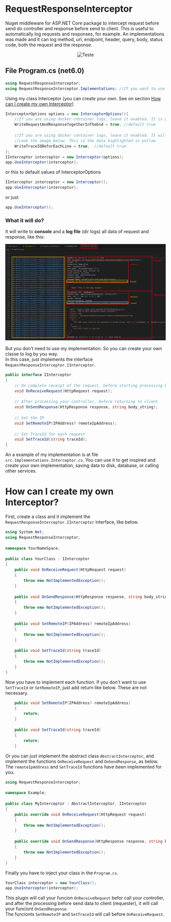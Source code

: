 # RequestResponseInterceptor
Nuget middleware for ASP.NET Core package to intercept request before send do controller and response before send to client. This is useful to automatically log requests and responses, for example. An implementations was made and it can log method, url, endpoint, header, query, body, status code, both the request and the response.

<div align="center">

![Teste](https://raw.githubusercontent.com/hudsonventura/aspnet-request-response-logger/main/assets/icon.png)

</div>

## File Program.cs (net6.0)

```C#
using RequestResponseInterceptor;
using RequestResponseInterceptor.Implementations; //If you want to use my implmentation. If you will create yours, you can remove this.

```


Using my class Interceptor (you can create your own. See on section [How can I create my own Interceptor](#How-can-I-create-my-own-Interceptor))

```C#
InterceptorOptions options = new InterceptorOptions(){
    //If you are using docker container logs, leave it enabled. It is going to agrupate whole request and reponse line and will write to logs in the end
    WriteRequestAndResponseTogetherInTheEnd = true, //default true

    //If you are using docker container logs, leave it enabled. It will be easier to search by 'traceId'.
    //Look the image below. This is the data highlighted in yellow
    WriteTraceIDBeforEachLine = true,  //default true
};
IInterceptor interceptor = new Interceptor(options);
app.UseInterceptor(interceptor);

```


or this to default values of InterceptorOptions
```C#
IInterceptor interceptor = new Interceptor();
app.UseInterceptor(interceptor);
```



or just
```C#
app.UseInterceptor();
```




### What it will do?

It will write to **console** and a **log file** (dir logs) all data of request and response, like this:


![Print](https://raw.githubusercontent.com/hudsonventura/aspnet-request-response-interceptor/main/assets/print1.png)



But you don't need to use my implementation. So you can create your own classe to log by you way.  
In this case, just implements the interface `RequestResponseInterceptor.IInterceptor`.  

``` C#
public interface IInterceptor
{
    // On complete receipt of the request, before starting processing by your controller
    void OnReceiveRequest(HttpRequest request);

    // After processing your controller, before returning to client
    void OnSendResponse(HttpResponse response, string body_string);

    // Set the IP
    void SetRemoteIP(IPAddress? remoteIpAddress);

    // Set TraceId for each request
    void SetTraceId(string traceId);
}
```

An a example of my implementation is at file `src.Implementations.Interceptor.cs`. You can use it to get inspired and create your own implementation, saving data to disk, database, or calling other services.  

# How can I create my own Interceptor?

First, create a class and it implement the `RequestResponseInterceptor.IInterceptor` interface, like below.

```C#
using System.Net;
using RequestResponseInterceptor;

namespace YourNameSpace;

public class YourClass : IInterceptor
{
    public void OnReceiveRequest(HttpRequest request)
    {
        throw new NotImplementedException();
    }

    public void OnSendResponse(HttpResponse response, string body_string)
    {
        throw new NotImplementedException();
    }

    public void SetRemoteIP(IPAddress? remoteIpAddress)
    {
        throw new NotImplementedException();
    }

    public void SetTraceId(string traceId)
    {
        throw new NotImplementedException();
    }
}
```



Now you have to implement each function. If you don't want to use `SetTraceId` or `SetRemoteIP`, just add return like below. These are not necessary.

```C#
    public void SetRemoteIP(IPAddress? remoteIpAddress)
    {
        return;
    }

    public void SetTraceId(string traceId)
    {
        return;
    }
```


Or you can just implement the abstract class `AbstractInterceptor`, and implement the functions `OnReceiveRequest` and `OnSendResponse`, as below.  
The `remoteIpAddress` and `SetTraceId` functions have been implemented for you.
``` C#
using RequestResponseInterceptor;

namespace Example;

public class MyInterceptor : AbstractInterceptor, IInterceptor
{
    public override void OnReceiveRequest(HttpRequest request)
    {
        throw new NotImplementedException();
    }

    public override void OnSendResponse(HttpResponse response, string body_string)
    {
        throw new NotImplementedException();
    }
}

```

Finally you have to inject your class in the `Program.cs`.
```C#
YourClass interceptor = new YourClass();
app.UseInterceptor(interceptor);
```

This plugin will call your funcion `OnReceiveRequest` befor call your controller, and after the processing before send data to client (requester), it will call your funciont `OnSendResponse`.  
The funcionts `SetRemoteIP` and `SetTraceId` will call before `OnReceiveRequest`.